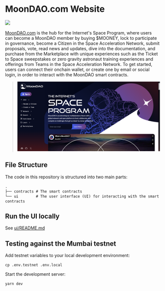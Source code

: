 # MoonDAO.com Website

[![](https://gray-main-toad-36.mypinata.cloud/ipfs/bafkreifucveibyrj3px25qg7rajl77gkgkrzvtrsno57zo4pbmq3ntazkq)](https://www.moondao.com)

[MoonDAO.com](https://www.moondao.com) is the hub for the Internet's Space Program, where users can become a MoonDAO member by buying $MOONEY, lock to participate in governance, become a Citizen in the Space Acceleration Network, submit proposals, vote, read news and updates, dive into the documentation, and purchase from the Marketplace with unique experiences such as the Ticket to Space sweepstakes or zero gravity astronaut training experiences and offerings from Teams in the Space Acceleration Network. To get started, users can connect their onchain wallet, or create one by email or social login, in order to interact with the MoonDAO smart contracts.

> [![app](/ui/public/moondao_homepage.png)](https://www.moondao.com)

## File Structure

The code in this repository is structured into two main parts:

```
.
├── contracts # The smart contracts
└── ui        # The user interface (UI) for interacting with the smart contracts
```

## Run the UI locally

See [ui/README.md](ui/README.md)

## Testing against the Mumbai testnet

Add testnet variables to your local development environment:
```
cp .env.testnet .env.local
```

Start the development server:
```
yarn dev
```